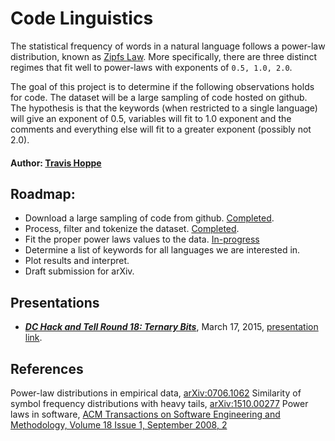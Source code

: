 # Code Linguistics

The statistical frequency of words in a natural language follows a power-law distribution, known as [Zipfs Law](http://en.wikipedia.org/wiki/Zipf%27s_law#Related_laws).
More specifically, there are three distinct regimes that fit well to power-laws with exponents of `0.5, 1.0, 2.0`.

The goal of this project is to determine if the following observations holds for code.
The dataset will be a large sampling of code hosted on github.
The hypothesis is that the keywords (when restricted to a single language) will give an exponent of 0.5, variables will fit to 1.0 exponent and the comments and everything else will fit to a greater exponent (possibly not 2.0).

#### Author: [Travis Hoppe](http://thoppe.github.io/)

## Roadmap:

+ Download a large sampling of code from github. [Completed](gitpull/).
+ Process, filter and tokenize the dataset. [Completed](process_code/).
+ Fit the proper power laws values to the data. [In-progress](fit_tokens/)
+ Determine a list of keywords for all languages we are interested in.
+ Plot results and interpret.
+ Draft submission for arXiv.

## Presentations

+ ***[DC Hack and Tell Round 18: Ternary Bits](http://www.meetup.com/DC-Hack-and-Tell/events/220231708/)***, March 17, 2015, [presentation link](http://thoppe.github.io/code-linguistics/HnC_presentation.html).

## References
  
  Power-law distributions in empirical data, [arXiv:0706.1062](https://arxiv.org/abs/0706.1062)
  Similarity of symbol frequency distributions with heavy tails, [arXiv:1510.00277](http://arxiv.org/abs/1510.00277)
  Power laws in software, [ACM Transactions on Software Engineering and Methodology, Volume 18 Issue 1, September 2008, 2](http://dl.acm.org/citation.cfm?id=1391986)
